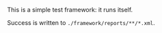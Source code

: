 This is a simple test framework: it runs itself.

Success is written to `./framework/reports/**/*.xml`.
